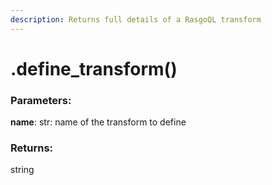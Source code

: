 ```yaml
---
description: Returns full details of a RasgoQL transform
---
```


# .define\_transform()

### Parameters:

**name**: str: name of the transform to define

### Returns:&#x20;

string
